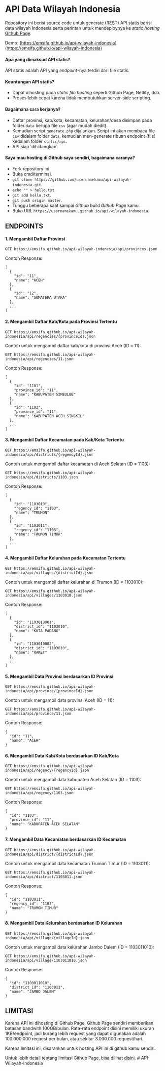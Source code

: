API Data Wilayah Indonesia
==========================

Repository ini berisi source code untuk generate (REST) API statis berisi data wilayah Indonesia
serta perintah untuk mendeploynya ke _static hosting_ [Github Page](https://pages.github.com/).

Demo: [https://emsifa.github.io/api-wilayah-indonesia](https://emsifa.github.io/api-wilayah-indonesia)

#### Apa yang dimaksud API statis? 

API statis adalah API yang _endpoint_-nya terdiri dari file statis.

#### Keuntungan API statis?

* Dapat dihosting pada _static file hosting_ seperti Github Page, Netlify, dsb.
* Proses lebih cepat karena tidak membutuhkan server-side scripting.

#### Bagaimana cara kerjanya?

* Daftar provinsi, kab/kota, kecamatan, kelurahan/desa disimpan pada folder `data` berupa file `csv` (agar mudah diedit).
* Kemudian script `generate.php` dijalankan. Script ini akan membaca file `csv` didalam folder `data`, kemudian men-generate ribuan endpoint (file) kedalam folder `static/api`.
* API siap 'dihidangkan'.

#### Saya mau hosting di Github saya sendiri, bagaimana caranya?

* Fork repository ini. 
* Buka cmd/terminal.
* `git clone https://github.com/usernamekamu/api-wilayah-indonesia.git`.
* `echo "" > hello.txt`.
* `git add hello.txt`.
* `git push origin master`.
* Tunggu beberapa saat sampai _Github_ build _Github Page_ kamu.
* Buka URL `https://usernamekamu.github.io/api-wilayah-indonesia`.

## ENDPOINTS

#### 1. Mengambil Daftar Provinsi

```
GET https://emsifa.github.io/api-wilayah-indonesia/api/provinces.json
```

Contoh Response:

```
[
  {
    "id": "11",
    "name": "ACEH"
  },
  {
    "id": "12",
    "name": "SUMATERA UTARA"
  },
  ...
]
```

#### 2. Mengambil Daftar Kab/Kota pada Provinsi Tertentu

```
GET https://emsifa.github.io/api-wilayah-indonesia/api/regencies/{provinceId}.json
```

Contoh untuk mengambil daftar kab/kota di provinsi Aceh (ID = 11):

```
GET https://emsifa.github.io/api-wilayah-indonesia/api/regencies/11.json
```

Contoh Response:

```
[
  {
    "id": "1101",
    "province_id": "11",
    "name": "KABUPATEN SIMEULUE"
  },
  {
    "id": "1102",
    "province_id": "11",
    "name": "KABUPATEN ACEH SINGKIL"
  },
  ...
]
```

#### 3. Mengambil Daftar Kecamatan pada Kab/Kota Tertentu

```
GET https://emsifa.github.io/api-wilayah-indonesia/api/districts/{regencyId}.json
```

Contoh untuk mengambil daftar kecamatan di Aceh Selatan (ID = 1103):

```
GET https://emsifa.github.io/api-wilayah-indonesia/api/districts/1103.json
```

Contoh Response:

```
[
  {
    "id": "1103010",
    "regency_id": "1103",
    "name": "TRUMON"
  },
  {
    "id": "1103011",
    "regency_id": "1103",
    "name": "TRUMON TIMUR"
  },
  ...
]
```

#### 4. Mengambil Daftar Kelurahan pada Kecamatan Tertentu

```
GET https://emsifa.github.io/api-wilayah-indonesia/api/villages/{districtId}.json
```

Contoh untuk mengambil daftar kelurahan di Trumon (ID = 1103010):

```
GET https://emsifa.github.io/api-wilayah-indonesia/api/villages/1103010.json
```

Contoh Response:

```
[
  {
    "id": "1103010001",
    "district_id": "1103010",
    "name": "KUTA PADANG"
  },
  {
    "id": "1103010002",
    "district_id": "1103010",
    "name": "RAKET"
  },
  ...
]
```

#### 5. Mengambil Data Provinsi berdasarkan ID Provinsi

```
GET https://emsifa.github.io/api-wilayah-indonesia/api/province/{provinceId}.json
```

Contoh untuk mengambil data provinsi Aceh (ID = 11):

```
GET https://emsifa.github.io/api-wilayah-indonesia/api/province/11.json
```

Contoh Response:

```
{
  "id": "11",
  "name": "ACEH"
}
```

#### 6. Mengambil Data Kab/Kota berdasarkan ID Kab/Kota

```
GET https://emsifa.github.io/api-wilayah-indonesia/api/regency/{regencyId}.json
```

Contoh untuk mengambil data kabupaten Aceh Selatan (ID = 1103):

```
GET https://emsifa.github.io/api-wilayah-indonesia/api/regency/1103.json
```

Contoh Response:

```
{
  "id": "1103",
  "province_id": "11",
  "name": "KABUPATEN ACEH SELATAN"
}
```

#### 7. Mengambil Data Kecamatan berdasarkan ID Kecamatan

```
GET https://emsifa.github.io/api-wilayah-indonesia/api/district/{districtId}.json
```

Contoh untuk mengambil data kecamatan Trumon Timur (ID = 1103011):

```
GET https://emsifa.github.io/api-wilayah-indonesia/api/district/1103011.json
```

Contoh Response:

```
{
  "id": "1103011",
  "regency_id": "1103",
  "name": "TRUMON TIMUR"
}
```

#### 8. Mengambil Data Kelurahan berdasarkan ID Kelurahan

```
GET https://emsifa.github.io/api-wilayah-indonesia/api/village/{villageId}.json
```

Contoh untuk mengambil data kelurahan Jambo Dalem (ID = 1103011010):

```
GET https://emsifa.github.io/api-wilayah-indonesia/api/village/1103011010.json
```

Contoh Response:

```
{
  "id": "1103011010",
  "district_id": "1103011",
  "name": "JAMBO DALEM"
}
```

## LIMITASI

Karena API ini dihosting di Github Page, Github Page sendiri memberikan batasan bandwith 100GB/bulan. Rata-rata endpoint disini memiliki ukuran 1KB/endpoint, jadi kurang lebih request yang dapat digunakan adalah 100.000.000 request per bulan, atau sekitar 3.000.000 request/hari.

Karena limitasi ini, disarankan untuk hosting API ini di github kamu sendiri.

Untuk lebih detail tentang limitasi Github Page, bisa dilihat [disini](https://help.github.com/en/articles/about-github-pages#usage-limits).
#   A P I - W i l a y a h - I n d o n e s i a  
 